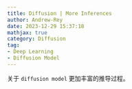 ```yaml
---
title: Diffusion | More Inferences
author: Andrew-Rey
date: 2023-12-29 15:37:18
mathjax: true
category: Diffusion
tag:
- Deep Learning
- Diffusion Model
---
```


关于 `diffusion model` 更加丰富的推导过程。

<!--more-->


